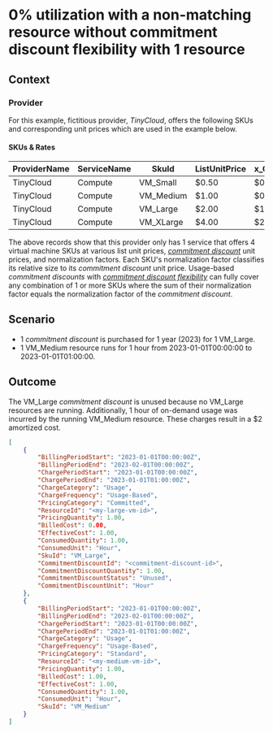 # 0% utilization with a non-matching resource without commitment discount flexibility with 1 resource

## Context

### Provider

For this example, fictitious provider, *TinyCloud*, offers the following SKUs and corresponding unit prices which are used in the example below.

#### SKUs & Rates

| ProviderName | ServiceName | SkuId     | ListUnitPrice  | x_CommitmentDiscountUnitPrice  | x_NormalizationFactor |
|--------------|---------|-----------|----------------|--------------------------------|-----------------------|
| TinyCloud    | Compute | VM_Small  | $0.50          | $0.25                          | 1                     |
| TinyCloud    | Compute | VM_Medium | $1.00          | $0.50                          | 2                     |
| TinyCloud    | Compute | VM_Large  | $2.00          | $1.00                          | 4                     |
| TinyCloud    | Compute | VM_XLarge | $4.00          | $2.00                          | 8                     |

The above records show that this provider only has 1 service that offers 4 virtual machine SKUs at various list unit prices, [*commitment discount*](#glossary:commitmentdiscount) unit prices, and normalization factors. Each SKU's normalization factor classifies its relative size to its *commitment discount* unit price. Usage-based *commitment discounts* with [*commitment discount flexibility*](#commitmentdiscountflexibility) can fully cover any combination of 1 or more SKUs where the sum of their normalization factor equals the normalization factor of the *commitment discount*.

## Scenario

- 1 *commitment discount* is purchased for 1 year (2023) for 1 VM_Large.
- 1 VM_Medium resource runs for 1 hour from 2023-01-01T00:00:00 to 2023-01-01T01:00:00.

## Outcome

The VM_Large *commitment discount* is unused because no VM_Large resources are running. Additionally, 1 hour of on-demand usage was incurred by the running VM_Medium resource. These charges result in a $2 amortized cost.

```json
[
    {
        "BillingPeriodStart": "2023-01-01T00:00:00Z",
        "BillingPeriodEnd": "2023-02-01T00:00:00Z",
        "ChargePeriodStart": "2023-01-01T00:00:00Z",
        "ChargePeriodEnd": "2023-01-01T01:00:00Z",
        "ChargeCategory": "Usage",
        "ChargeFrequency": "Usage-Based",
        "PricingCategory": "Committed",
        "ResourceId": "<my-large-vm-id>",
        "PricingQuantity": 1.00,
        "BilledCost": 0.00,
        "EffectiveCost": 1.00,
        "ConsumedQuantity": 1.00,
        "ConsumedUnit": "Hour",
        "SkuId": "VM_Large",
        "CommitmentDiscountId": "<commitment-discount-id>",
        "CommitmentDiscountQuantity": 1.00,
        "CommitmentDiscountStatus": "Unused",
        "CommitmentDiscountUnit": "Hour"
    },
    {
        "BillingPeriodStart": "2023-01-01T00:00:00Z",
        "BillingPeriodEnd": "2023-02-01T00:00:00Z",
        "ChargePeriodStart": "2023-01-01T00:00:00Z",
        "ChargePeriodEnd": "2023-01-01T01:00:00Z",
        "ChargeCategory": "Usage",
        "ChargeFrequency": "Usage-Based",
        "PricingCategory": "Standard",
        "ResourceId": "<my-medium-vm-id>",
        "PricingQuantity": 1.00,
        "BilledCost": 1.00,
        "EffectiveCost": 1.00,
        "ConsumedQuantity": 1.00,
        "ConsumedUnit": "Hour",
        "SkuId": "VM_Medium"
    }
]
```